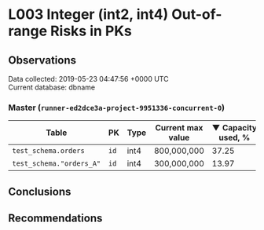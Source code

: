 # L003 Integer (int2, int4) Out-of-range Risks in PKs #

## Observations ##
Data collected: 2019-05-23 04:47:56 +0000 UTC  
Current database: dbname  



### Master (`runner-ed2dce3a-project-9951336-concurrent-0`) ###
| Table | PK | Type | Current max value | &#9660;&nbsp;Capacity used, % |
|------|----|------|-------------------|-------------------------------|
|`test_schema.orders` | `id` | int4 |800,000,000 | 37.25|
|`test_schema."orders_A"` | `id` | int4 |300,000,000 | 13.97|


## Conclusions ##


## Recommendations ##
